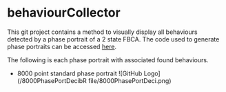 # behaviourCollector
This git project contains a method to visually display all behaviours detected by a phase portrait of a 2 state FBCA. The code used to generate phase portraits can be accessed [here](https://github.com/mkreitze/mastersThesis).

The following is each phase portrait with associated found behaviours.

* 8000 point standard phase portrait
![GitHub Logo](/8000PhasePortDecibR file/8000PhasePortDeci.png)
